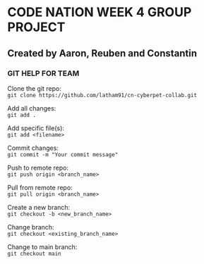 # CODE NATION WEEK 4 GROUP PROJECT

## Created by Aaron, Reuben and Constantin

### GIT HELP FOR TEAM

Clone the git repo:  
`git clone https://github.com/latham91/cn-cyberpet-collab.git`

Add all changes:  
`git add .`

Add specific file(s):  
`git add <filename>`

Commit changes:  
`git commit -m "Your commit message"`

Push to remote repo:  
`git push origin <branch_name>`

Pull from remote repo:  
`git pull origin <branch_name>`

Create a new branch:  
`git checkout -b <new_branch_name>`

Change branch:  
`git checkout <existing_branch_name>`

Change to main branch:  
`git checkout main`
